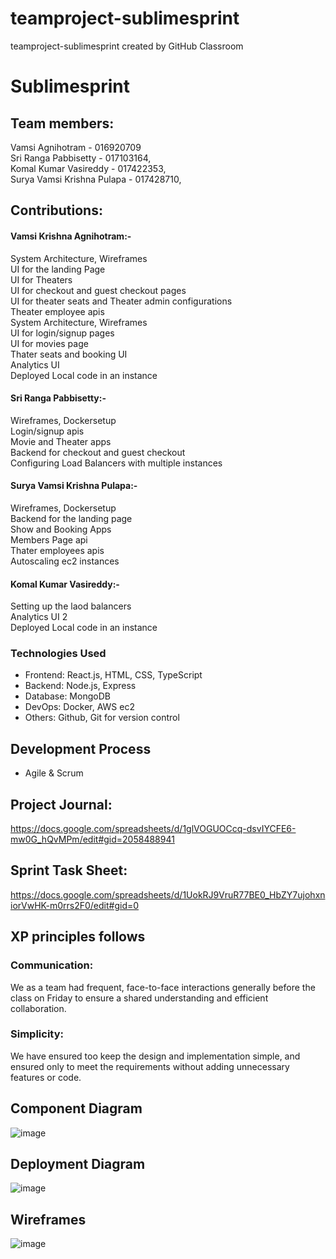 # teamproject-sublimesprint
teamproject-sublimesprint created by GitHub Classroom

# Sublimesprint

## Team members:
Vamsi Agnihotram - 016920709  <br>
Sri Ranga Pabbisetty - 017103164,  <br>
Komal Kumar Vasireddy - 017422353,   <br>
Surya Vamsi Krishna Pulapa - 017428710,   <br>

## Contributions:

#### Vamsi Krishna Agnihotram:-
System Architecture, Wireframes  <br>
UI for the landing Page  <br>
UI for Theaters  <br>
UI for checkout and guest checkout pages  <br>
UI for theater seats and Theater admin configurations  <br>
Theater employee apis  <br>
System Architecture, Wireframes  <br>
UI for login/signup pages  <br>
UI for movies page  <br>
Thater seats and booking UI  <br>
Analytics UI  <br>
Deployed Local code in an instance  <br>

#### Sri Ranga Pabbisetty:-
Wireframes, Dockersetup  <br>
Login/signup apis  <br>
Movie and Theater apps  <br>
Backend for checkout and guest checkout  <br>
Configuring Load Balancers with multiple instances  <br>

#### Surya Vamsi Krishna Pulapa:-
Wireframes, Dockersetup  <br>
Backend for the landing page  <br>
Show and Booking Apps  <br>
Members Page api  <br>
Thater employees apis  <br>
Autoscaling ec2 instances  <br>

#### Komal Kumar Vasireddy:-
Setting up the laod balancers  <br>
Analytics UI 2 <br>
Deployed Local code in an instance  <br>

### Technologies Used
- Frontend:  React.js, HTML, CSS, TypeScript
- Backend: Node.js, Express
- Database: MongoDB
- DevOps: Docker, AWS ec2
- Others: Github, Git for version control

## Development Process
- Agile & Scrum

## Project Journal:
https://docs.google.com/spreadsheets/d/1glVOGUOCcq-dsvIYCFE6-mw0G_hQvMPm/edit#gid=2058488941

## Sprint Task Sheet:
https://docs.google.com/spreadsheets/d/1UokRJ9VruR77BE0_HbZY7ujohxniorVwHK-m0rrs2F0/edit#gid=0

## XP principles follows

### Communication:
We as a team had frequent, face-to-face interactions generally before the class on Friday to ensure a shared understanding and efficient collaboration.

### Simplicity:
We have ensured too keep the design and implementation simple, and ensured only to meet the requirements without adding unnecessary features or code.

## Component Diagram
![image](https://github.com/gopinathsjsu/teamproject-sublimesprint/assets/58915523/3797ae6a-ca6c-4eb4-93f6-1e3c527cee26)


## Deployment Diagram
![image](https://github.com/gopinathsjsu/teamproject-sublimesprint/assets/58915523/fe2b03b0-d8c9-46ce-a718-44f97ca4e31c)

## Wireframes
![image](https://github.com/gopinathsjsu/teamproject-sublimesprint/assets/58915523/8a774fdb-c461-4935-adc0-6bc3217034b4)



